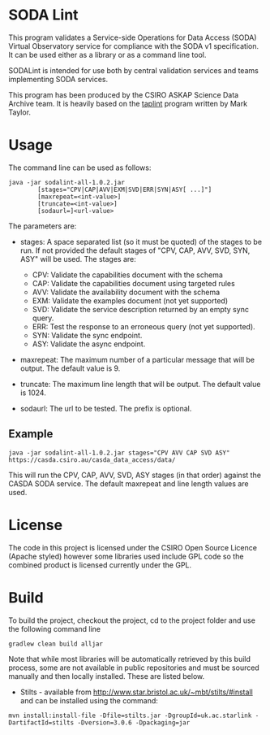 SODA Lint
=========

This program validates a Service-side Operations for Data Access (SODA) Virtual 
Observatory service for compliance with the SODA v1 specification. 
It can be used either as a library or as a command line tool. 

SODALint is intended for use both by central validation services and teams implementing SODA services.

This program has been produced by the CSIRO ASKAP Science Data Archive team. It is heavily based on the [taplint](http://www.star.bristol.ac.uk/~mbt/stilts/sun256/taplint.html) program written by Mark Taylor.

Usage
=====

The command line can be used as follows:
 
```
java -jar sodalint-all-1.0.2.jar 
		[stages="CPV|CAP|AVV|EXM|SVD|ERR|SYN|ASY[ ...]"]
		[maxrepeat=<int-value>]
		[truncate=<int-value>]
		[sodaurl=]<url-value>
```

The parameters are:
* stages: A space separated list (so it must be quoted) of the stages to be run. If not provided the default stages of "CPV, CAP, AVV, SVD, SYN, ASY" will be used. The stages are:
  * CPV: Validate the capabilities document with the schema
  * CAP: Validate the capabilities document using targeted rules
  * AVV: Validate the availability document with the schema
  * EXM: Validate the examples document (not yet supported)
  * SVD: Validate the service description returned by an empty sync query.
  * ERR: Test the response to an erroneous query (not yet supported).
  * SYN: Validate the sync endpoint.
  * ASY: Validate the async endpoint.
  
* maxrepeat: The maximum number of a particular message that will be output. The default value is 9.

* truncate: The maximum line length that will be output. The default value is 1024.

* sodaurl: The url to be tested. The prefix is optional. 	 


Example
-------
```
java -jar sodalint-all-1.0.2.jar stages="CPV AVV CAP SVD ASY" https://casda.csiro.au/casda_data_access/data/
```

This will run the CPV, CAP, AVV, SVD, ASY stages (in that order) against the CASDA SODA service. The default maxrepeat and line length values are used. 

License
=======

The code in this project is licensed under the CSIRO Open Source Licence (Apache styled) however some 
libraries used include GPL code so the combined product is licensed currently under the GPL.

Build
=====

To build the project, checkout the project, cd to the project folder and use the following command line

``` 
gradlew clean build alljar
```

Note that while most libraries will be automatically retrieved by this build process, some are not available in public repositories and must be sourced manually and then locally installed. These are listed below.


* Stilts - available from http://www.star.bristol.ac.uk/~mbt/stilts/#install and can be installed using the command:
```
mvn install:install-file -Dfile=stilts.jar -DgroupId=uk.ac.starlink -DartifactId=stilts -Dversion=3.0.6 -Dpackaging=jar
```


